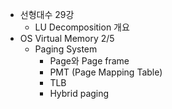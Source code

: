 * 선형대수 29강
  * LU Decomposition 개요
* OS Virtual Memory 2/5
  * Paging System
    * Page와 Page frame
    * PMT (Page Mapping Table)
    * TLB
    * Hybrid paging
